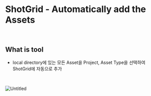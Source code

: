 # ShotGrid - **Automatically add the Assets**

<br/>

## What is tool

- local directory에 있는 모든 Asset을 Project, Asset Type을 선택하여 ShotGrid에 자동으로 추가

<br/>

![Untitled](https://github.com/eunjin72/Shotgrid-automating/assets/128131020/9bc1c977-eeb0-4d41-8cc7-ff5e79d3ead3)

